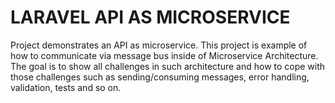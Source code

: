 # LARAVEL API AS MICROSERVICE

Project demonstrates an API as microservice. This project is example of how to communicate via message bus inside of Microservice Architecture. The goal is to show all challenges in such architecture and how to cope with those challenges such as sending/consuming messages, error handling, validation, tests and so on.


